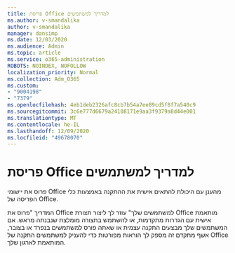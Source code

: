 ```yaml
---
title: פריסת Office למדריך למשתמשים
ms.author: v-smandalika
author: v-smandalika
manager: dansimp
ms.date: 12/03/2020
ms.audience: Admin
ms.topic: article
ms.service: o365-administration
ROBOTS: NOINDEX, NOFOLLOW
localization_priority: Normal
ms.collection: Adm_O365
ms.custom:
- "9004198"
- "7379"
ms.openlocfilehash: 4eb1deb2326afc8cb7b54a7ee89cd5f8f7a540c9
ms.sourcegitcommit: 3c6e777d6679a24108171e9aa3f9379a8d44e001
ms.translationtype: MT
ms.contentlocale: he-IL
ms.lasthandoff: 12/09/2020
ms.locfileid: "49678070"
---
```

# <a name="deploy-office-to-your-users-guide"></a>פריסת Office למדריך למשתמשים

פרוס את יישומי Office מהענן עם היכולת להתאים אישית את ההתקנה באמצעות כלי הפריסה של Office.

המדריך "פרוס את Office למשתמשים שלך" עוזר לך ליצור תצורת Office מותאמת אישית עם הגדרות מתקדמות, או להשתמש בתצורה מומלצת שנבנתה מראש. אם המשתמשים שלך מבצעים התקנה עצמית או שאתה פורס למשתמשים בנפרד או בצובר, אשף מתקדם זה מספק לך הוראות מפורטות כדי להעניק למשתמשים התקנה של Office המותאמת לארגון שלך.